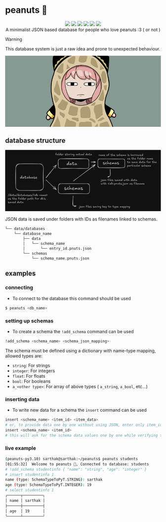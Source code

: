 # peanuts 🥜

<p align="center">
<img src="https://img.shields.io/github/license/externref/peanuts?style=flat-square">
<img src="https://img.shields.io/badge/code%20style-ruff-000000.svg?style=flat-square">
<img src="https://img.shields.io/badge/%20type_checker-pyright-%231674b1?style=flat-square">
<img src="https://img.shields.io/github/stars/externref/peanuts?style=flat-square">
<img src="https://img.shields.io/github/last-commit/externref/peanuts?style=flat-square">
<img src="https://img.shields.io/pypi/pyversions/peanuts?style=flat-square"><br>
A minimalist JSON based database for people who love peanuts :3 ( or not )
</p>



> [!WARNING]  
> This database system is just a raw idea and prone to unexpected behaviour. 

![](./assets/anya.png)

## database structure

![](./assets/structure.png)

JSON data is saved under folders with IDs as filenames linked to schemas.

```
└── data/databases
    └── database_name
        ├── data
        │   └── schema_name
        │       └── entry_id.pnuts.json
        └── schemas
            └── schema_name.pnuts.json
```

## examples 

### connecting

* To connect to the database this command should be used 
```sh
$ peanuts <db_name>
```

### setting up schemas

* To create a schema the `!add_schema` command can be used 
```sh
!add_schema <schema_name> <schema_json_mapping>
```
The schema must be defined using a dictionary with name-type mapping, allowed types are:
* `string`: For strings
* `integer`: For integers
* `float`: For floats
* `bool`: For booleans
* `a_<other type>`: For array of above types ( `a_string`, `a_bool`, etc...)

### inserting data

* To write new data for a schema the `insert` command can be used
```sh
insert <schema_name> <item_id> <item_data>
# or, to provide data one by one without using JSON, enter only item_id
insert <schema_name> <item_id> 
# this will ask for the schema data values one by one while verifying types.
```

### live example

```sh
(peanuts-py3.10) sarthak@sarthak:~/peanuts$ peanuts students
[01:55:32]  Welcome to peanuts 🥜, Connected to database: students
# !add_schema studentinfo { "name": "string", "age": "integer" }
# insert studentinfo 1
name (type: SchemaTypeToPyT.STRING): sarthak
age (type: SchemaTypeToPyT.INTEGER): 19
# select studentinfo 1
╭──────┬─────────╮
│ name │ sarthak │
├──────┼─────────┤
│ age  │ 19      │
╰──────┴─────────╯
```

